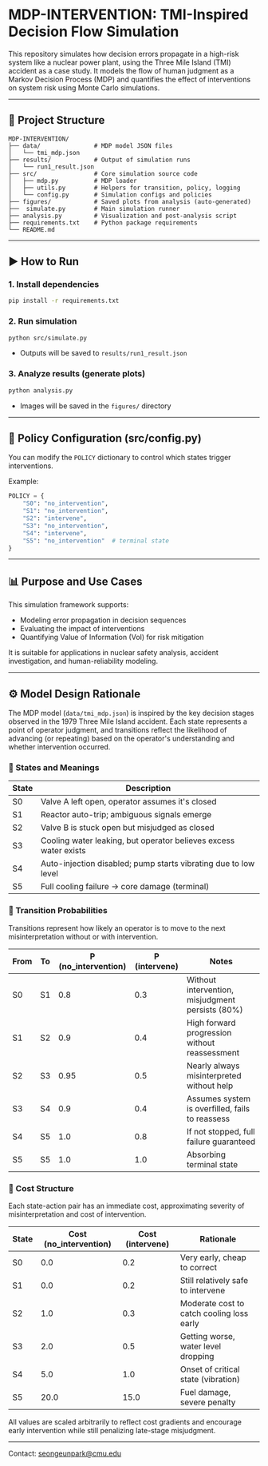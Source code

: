 # MDP-INTERVENTION: TMI-Inspired Decision Flow Simulation

This repository simulates how decision errors propagate in a high-risk system like a nuclear power plant, using the Three Mile Island (TMI) accident as a case study. It models the flow of human judgment as a Markov Decision Process (MDP) and quantifies the effect of interventions on system risk using Monte Carlo simulations.

---

## 🔧 Project Structure
```
MDP-INTERVENTION/
├── data/               # MDP model JSON files
│   └── tmi_mdp.json
├── results/            # Output of simulation runs
│   └── run1_result.json
├── src/                # Core simulation source code
│   ├── mdp.py          # MDP loader
│   ├── utils.py        # Helpers for transition, policy, logging
│   └── config.py       # Simulation configs and policies
├── figures/            # Saved plots from analysis (auto-generated)
├──  simulate.py        # Main simulation runner
├── analysis.py         # Visualization and post-analysis script
├── requirements.txt    # Python package requirements
└── README.md
```

---

## ▶️ How to Run
### 1. Install dependencies
```bash
pip install -r requirements.txt
```

### 2. Run simulation
```bash
python src/simulate.py
```
- Outputs will be saved to `results/run1_result.json`

### 3. Analyze results (generate plots)
```bash
python analysis.py
```
- Images will be saved in the `figures/` directory

---

## 🧐 Policy Configuration (src/config.py)
You can modify the `POLICY` dictionary to control which states trigger interventions.

Example:
```python
POLICY = {
    "S0": "no_intervention",
    "S1": "no_intervention",
    "S2": "intervene",
    "S3": "no_intervention",
    "S4": "intervene",
    "S5": "no_intervention"  # terminal state
}
```

---

## 📊 Purpose and Use Cases
This simulation framework supports:
- Modeling error propagation in decision sequences
- Evaluating the impact of interventions
- Quantifying Value of Information (VoI) for risk mitigation

It is suitable for applications in nuclear safety analysis, accident investigation, and human-reliability modeling.

---

## ⚙️ Model Design Rationale
The MDP model (`data/tmi_mdp.json`) is inspired by the key decision stages observed in the 1979 Three Mile Island accident. Each state represents a point of operator judgment, and transitions reflect the likelihood of advancing (or repeating) based on the operator's understanding and whether intervention occurred.

### 🔁 States and Meanings
| State | Description |
|-------|-------------|
| S0 | 	Valve A left open, operator assumes it's closed |
| S1 | Reactor auto-trip; ambiguous signals emerge |
| S2 | Valve B is stuck open but misjudged as closed |
| S3 | Cooling water leaking, but operator believes excess water exists |
| S4 | Auto-injection disabled; pump starts vibrating due to low level |
| S5 | Full cooling failure → core damage (terminal) |

### 🔄 Transition Probabilities
Transitions represent how likely an operator is to move to the next misinterpretation without or with intervention.

| From | To | P (no_intervention) | P (intervene) | Notes |
|------|----|----------------------|---------------|-------|
| S0 | S1 | 0.8 | 0.3 | Without intervention, misjudgment persists (80%) |
| S1 | S2 | 0.9 | 0.4 | High forward progression without reassessment |
| S2 | S3 | 0.95 | 0.5 | Nearly always misinterpreted without help |
| S3 | S4 | 0.9 | 0.4 | Assumes system is overfilled, fails to reassess |
| S4 | S5 | 1.0 | 0.8 | If not stopped, full failure guaranteed |
| S5 | S5 | 1.0 | 1.0 | Absorbing terminal state |

### 💸 Cost Structure
Each state-action pair has an immediate cost, approximating severity of misinterpretation and cost of intervention.

| State | Cost (no_intervention) | Cost (intervene) | Rationale |
|-------|-------------------------|------------------|-----------|
| S0 | 0.0 | 0.2 | Very early, cheap to correct |
| S1 | 0.0 | 0.2 | Still relatively safe to intervene |
| S2 | 1.0 | 0.3 | Moderate cost to catch cooling loss early |
| S3 | 2.0 | 0.5 | Getting worse, water level dropping |
| S4 | 5.0 | 1.0 | Onset of critical state (vibration) |
| S5 | 20.0 | 15.0 | Fuel damage, severe penalty |

All values are scaled arbitrarily to reflect cost gradients and encourage early intervention while still penalizing late-stage misjudgment.

---

Contact: seongeunpark@cmu.edu
